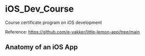 # iOS_Dev_Course
Course certificate program on iOS development

Reference: https://github.com/e-vakker/little-lemon-app/tree/main

## Anatomy of an iOS App

